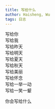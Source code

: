 ```yaml
---
title: 写给什么
author: Haisheng, Wu
tags: 日志
---
```


写给你\
写给我\
写给昨天\
写给明天\
写给夏天\
写给秋天\
写给美丽\
写给怀念\
写给一举一动\
写给一笑一颦

你会写给什么
